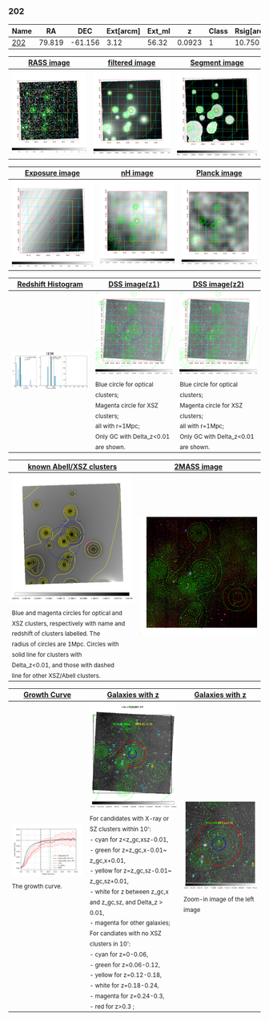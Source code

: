<div STYLE="page-break-after: always;"></div>

### 202

|Name          |RA          |DEC      | Ext[arcm] | Ext_ml | z    | Class| Rsig[arcmin] | CRsig[c/s] | CR500[c/s] | R500[Mpc] |L500[erg/s]|F500[erg/s/cm^2]| M500[Msun]|Tx[keV]|beta|GC(XSZ,Delta_z<0.01)| GC(OPT,Delta_z<0.01)|GC|alias|
|--------------|------------|------------|---|---|-----------|--------|------|------|----|----|----|----|----|----|----|----|----|----|---|
|[202](script/202.md)     | 79.819       | -61.156       | 3.12    | 56.32   | 0.0923 | 1   | 10.750 |0.100 |0.095 |0.741 |3.805e+43 |1.780e-12 |1.265e+14 |2.547 |0.739 |-, |Wen, |-, |t136|

|[RASS image](../image/202/202_img.pdf)|[filtered image](../image/202/202_fil.pdf)|[Segment image](../image/202/202_seg.pdf)|
|-------------------|--------------------|-------------------|
| <img src="../image/202/202_img.png" width="300">  | <img src="../image/202/202_fil.png" width="300">   | <img src="../image/202/202_seg.png" width="300">  |

|[Exposure image](../image/202/202_mex.pdf)| [nH image](../image/202/202_nh.pdf)| [Planck image](../image/202/202_p.pdf)|
|-------------------|--------------------|-------------------|
|<img src="../image/202/202_mex.png" width="300">   | <img src="../image/202/202_nh.png" width="300">    | <img src="../image/202/202_p.png" width="300"> |

|[Redshift Histogram](../image/202/202_zg.pdf) | [DSS image(z1)](../image/202/202_dss_z1.pdf)      |  [DSS image(z2)](../image/202/202_dss_z2.pdf)    |
|-------------------|--------------------|-------------------|
|<img src="../image/202/202_zg.png" width="300"> |<img src="../image/202/202_dss_z1.png" width="300"> <sub><br>Blue circle for optical clusters; <br>Magenta circle for XSZ clusters; <br>all with r=1Mpc; <br>Only GC with Delta_z<0.01 are shown. </sub>| <img src="../image/202/202_dss_z2.png" width="300"><sub><br>Blue circle for optical clusters; <br>Magenta circle for XSZ clusters; <br>all with r=1Mpc; <br>Only GC with Delta_z<0.01 are shown. </sub> |

|[known Abell/XSZ clusters](../image/202/202_m.pdf) | [2MASS image](../image/202/202_2mass.pdf)      |
|-------------------|-------------------|
|<img src=../image/202/202_m.png width="300"> <sub><br>Blue and magenta circles for optical and <br>XSZ clusters, respectively with name and <br>redshift of clusters labelled. The <br>radius of circles are 1Mpc. Circles with <br>solid line for clusters with <br>Delta_z<0.01, and those with dashed <br>line for other XSZ/Abell clusters.        </sub>|<img src="../image/202/202_2mass.png" width="300">  |

|[Growth Curve](../image/202/202_gca_all.png) |[Galaxies with z](../image/202/202_opt_ned.pdf) |[Galaxies with z](../image/202/202_opt_ned_zoom.pdf) |
|-------------------|-------------------|-------------------|
| <img src="../image/202/202_gca_all.png" width="300"> <sub><br>The growth curve.</sub>| <img src=../image/202/202_opt_ned.png width="300"> <br><sub> For candidates with X-ray or SZ clusters within 10': <br> - cyan for z<z_gc,xsz-0.01, <br> - green for z=z_gc,x-0.01~ z_gc,x+0.01, <br> - yellow for z=z_gc,sz-0.01~ z_gc,sz+0.01, <br> - white for z between z_gc,x and z_gc,sz, and Delta_z > 0.01, <br> - magenta for other galaxies; <br>For candiates with no XSZ clusters in 10': <br> - cyan for z=0-0.06, <br> - green for z=0.06-0.12, <br> - yellow for z=0.12-0.18, <br> - white for z=0.18-0.24, <br> - magenta for z=0.24-0.3, <br> - red for z>0.3 ;  </sub>|<img src=../image/202/202_opt_ned_zoom.png width="300">  <br><sub> Zoom-in image of the left image</sub>|




